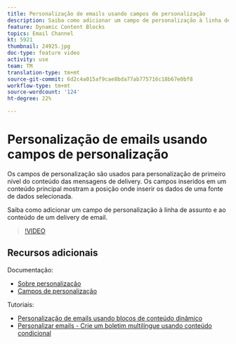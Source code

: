 ```yaml
---
title: Personalização de emails usando campos de personalização
description: Saiba como adicionar um campo de personalização à linha de assunto e ao conteúdo de um delivery de email.
feature: Dynamic Content Blocks
topics: Email Channel
kt: 5921
thumbnail: 24925.jpg
doc-type: feature video
activity: use
team: TM
translation-type: tm+mt
source-git-commit: 6d2c4a015af9cae8bda77ab775716c18b67e0bf8
workflow-type: tm+mt
source-wordcount: '124'
ht-degree: 22%

---
```



# Personalização de emails usando campos de personalização

Os campos de personalização são usados para personalização de primeiro nível do conteúdo das mensagens de delivery. Os campos inseridos em um conteúdo principal mostram a posição onde inserir os dados de uma fonte de dados selecionada.

Saiba como adicionar um campo de personalização à linha de assunto e ao conteúdo de um delivery de email.

>[!VIDEO](https://video.tv.adobe.com/v/24925?quality=12)

## Recursos adicionais

Documentação:

* [Sobre personalização](https://docs.adobe.com/content/help/en/campaign-classic/using/sending-messages/personalizing-deliveries/about-personalization.html)
* [Campos de personalização](https://docs.adobe.com/content/help/pt-BR/campaign-classic/using/sending-messages/personalizing-deliveries/personalization-fields.html)

Tutoriais:

* [Personalização de emails usando blocos de conteúdo dinâmico](/help/acc/sending-messages/email-channel/personalization-with-dynamic-content-blocks.md)
* [Personalizar emails - Crie um boletim multilíngue usando conteúdo condicional](/help/acc/sending-messages/email-channel/personalizing-emails-create-a-multi-lingual-newsletter-using-conditional-content.md)
